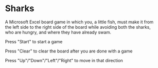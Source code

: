 # Sharks
A Microsoft Excel board game in which you, a little fish, must make it from the left side to the right side of the board while avoiding both the sharks, who are hungry, and where they have already swam.

Press "Start" to start a game

Press "Clear" to clear the board after you are done with a game

Press "Up"/"Down"/"Left"/"Right" to move in that direction

